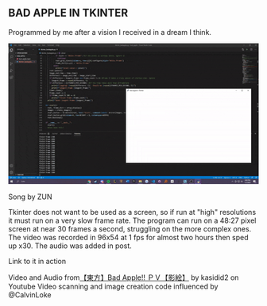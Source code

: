 ## BAD APPLE IN TKINTER

Programmed by me after a vision I received in a dream I think.

![TKinter baby](demo.gif)

Song by ZUN

Tkinter does not want to be used as a screen, so if run at "high" resolutions it must run on a very slow frame rate. The program can run on a 48:27 pixel screen at near 30 frames a second, struggling on the more complex ones. The video was recorded in 96x54 at 1 fps for almost two hours then sped up x30. The audio was added in post.

Link to it in action

Video and Audio from[【東方】Bad Apple!! ＰＶ【影絵】](https://www.youtube.com/watch?v=FtutLA63Cp8&ab_channel=kasidid2) by kasidid2 on Youtube
Video scanning and image creation code influenced by @CalvinLoke
